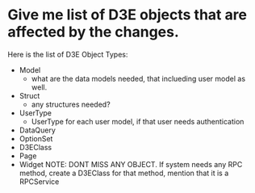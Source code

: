 # Give me list of D3E objects that are affected by the changes.
Here is the list of D3E Object Types:
- Model
    * what are the data models needed, that inclueding user model as well.
- Struct
    * any structures needed?
- UserType
    * UserType for each user model, if that user needs authentication
- DataQuery
- OptionSet
- D3EClass
- Page
- Widget
NOTE: DONT MISS ANY OBJECT.
If system needs any RPC method, create a D3EClass for that method, mention that it is a RPCService
